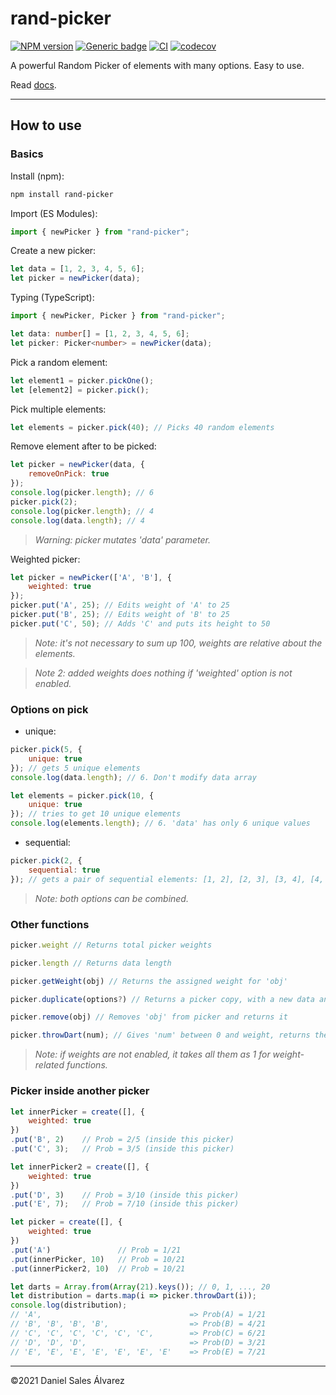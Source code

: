 # rand-picker

[![NPM version](http://img.shields.io/npm/v/rand-picker.svg)](https://www.npmjs.com/package/rand-picker)
[![Generic badge](https://img.shields.io/badge/GitHub-rand--picker-blue.svg?logo=github)](https://github.com/ByDSA/rand-picker)
[![CI](https://github.com/ByDSA/rand-picker/actions/workflows/ci.yml/badge.svg)](https://github.com/ByDSA/rand-picker/actions/workflows/ci.yml)
[![codecov](https://codecov.io/gh/ByDSA/rand-picker/branch/main/graph/badge.svg?token=RIJ2K00E5J)](https://codecov.io/gh/ByDSA/rand-picker)

A powerful Random Picker of elements with many options. Easy to use.

Read [docs](https://github.com/ByDSA/rand-picker/wiki).

- - -
## How to use

### Basics

Install (npm):
```bash
npm install rand-picker
```

Import (ES Modules):
```js
import { newPicker } from "rand-picker";
```

Create a new picker:
```js
let data = [1, 2, 3, 4, 5, 6];
let picker = newPicker(data);
```

Typing (TypeScript):
```ts
import { newPicker, Picker } from "rand-picker";

let data: number[] = [1, 2, 3, 4, 5, 6];
let picker: Picker<number> = newPicker(data);
```

Pick a random element:
```js
let element1 = picker.pickOne();
let [element2] = picker.pick();
```

Pick multiple elements:
```js
let elements = picker.pick(40); // Picks 40 random elements
```

Remove element after to be picked:
```js
let picker = newPicker(data, {
    removeOnPick: true
});
console.log(picker.length); // 6
picker.pick(2);
console.log(picker.length); // 4
console.log(data.length); // 4
```
> _Warning: picker mutates 'data' parameter._

Weighted picker:
```js
let picker = newPicker(['A', 'B'], {
    weighted: true
});
picker.put('A', 25); // Edits weight of 'A' to 25
picker.put('B', 25); // Edits weight of 'B' to 25
picker.put('C', 50); // Adds 'C' and puts its height to 50
```
> _Note: it's not necessary to sum up 100, weights are relative about the elements._

> _Note 2: added weights does nothing if 'weighted' option is not enabled._

### Options on pick

- unique:
```js
picker.pick(5, {
    unique: true
}); // gets 5 unique elements
console.log(data.length); // 6. Don't modify data array

let elements = picker.pick(10, {
    unique: true
}); // tries to get 10 unique elements
console.log(elements.length); // 6. 'data' has only 6 unique values
```
- sequential:
```js
picker.pick(2, {
    sequential: true
}); // gets a pair of sequential elements: [1, 2], [2, 3], [3, 4], [4, 5] or [5, 6]
```
> _Note: both options can be combined._

### Other functions
```js
picker.weight // Returns total picker weights

picker.length // Returns data length

picker.getWeight(obj) // Returns the assigned weight for 'obj'

picker.duplicate(options?) // Returns a picker copy, with a new data and weight arrays

picker.remove(obj) // Removes 'obj' from picker and returns it

picker.throwDart(num); // Gives 'num' between 0 and weight, returns the determinated element for that number.
```

> _Note: if weights are not enabled, it takes all them as 1 for weight-related functions._

### Picker inside another picker
```js
let innerPicker = create([], {
    weighted: true
})
.put('B', 2)    // Prob = 2/5 (inside this picker)
.put('C', 3);   // Prob = 3/5 (inside this picker)

let innerPicker2 = create([], {
    weighted: true
})
.put('D', 3)    // Prob = 3/10 (inside this picker)
.put('E', 7);   // Prob = 7/10 (inside this picker)

let picker = create([], {
    weighted: true
})
.put('A')               // Prob = 1/21
.put(innerPicker, 10)   // Prob = 10/21
.put(innerPicker2, 10)  // Prob = 10/21

let darts = Array.from(Array(21).keys()); // 0, 1, ..., 20
let distribution = darts.map(i => picker.throwDart(i));
console.log(distribution);
// 'A',                                 => Prob(A) = 1/21
// 'B', 'B', 'B', 'B',                  => Prob(B) = 4/21
// 'C', 'C', 'C', 'C', 'C', 'C',        => Prob(C) = 6/21
// 'D', 'D', 'D',                       => Prob(D) = 3/21
// 'E', 'E', 'E', 'E', 'E', 'E', 'E'    => Prob(E) = 7/21
```
- - -
©2021 Daniel Sales Álvarez